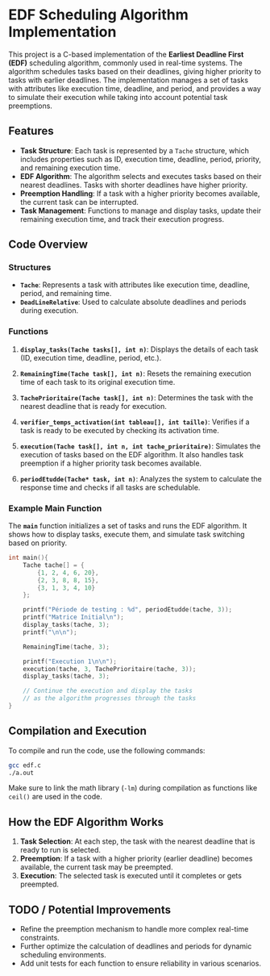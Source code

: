 # EDF Scheduling Algorithm Implementation

This project is a C-based implementation of the **Earliest Deadline First (EDF)** scheduling algorithm, commonly used in real-time systems. The algorithm schedules tasks based on their deadlines, giving higher priority to tasks with earlier deadlines. The implementation manages a set of tasks with attributes like execution time, deadline, and period, and provides a way to simulate their execution while taking into account potential task preemptions.

## Features

- **Task Structure**: Each task is represented by a `Tache` structure, which includes properties such as ID, execution time, deadline, period, priority, and remaining execution time.
- **EDF Algorithm**: The algorithm selects and executes tasks based on their nearest deadlines. Tasks with shorter deadlines have higher priority.
- **Preemption Handling**: If a task with a higher priority becomes available, the current task can be interrupted.
- **Task Management**: Functions to manage and display tasks, update their remaining execution time, and track their execution progress.

## Code Overview

### Structures

- **`Tache`**: Represents a task with attributes like execution time, deadline, period, and remaining time.
- **`DeadLineRelative`**: Used to calculate absolute deadlines and periods during execution.

### Functions

1. **`display_tasks(Tache tasks[], int n)`**: Displays the details of each task (ID, execution time, deadline, period, etc.).
   
2. **`RemainingTime(Tache task[], int n)`**: Resets the remaining execution time of each task to its original execution time.

3. **`TachePrioritaire(Tache task[], int n)`**: Determines the task with the nearest deadline that is ready for execution.

4. **`verifier_temps_activation(int tableau[], int taille)`**: Verifies if a task is ready to be executed by checking its activation time.

5. **`execution(Tache task[], int n, int tache_prioritaire)`**: Simulates the execution of tasks based on the EDF algorithm. It also handles task preemption if a higher priority task becomes available.

6. **`periodEtudde(Tache* task, int n)`**: Analyzes the system to calculate the response time and checks if all tasks are schedulable.

### Example Main Function

The **`main`** function initializes a set of tasks and runs the EDF algorithm. It shows how to display tasks, execute them, and simulate task switching based on priority.

```c
int main(){
    Tache tache[] = {
        {1, 2, 4, 6, 20},
        {2, 3, 8, 8, 15},
        {3, 1, 3, 4, 10}
    };

    printf("Période de testing : %d", periodEtudde(tache, 3));
    printf("Matrice Initial\n");
    display_tasks(tache, 3);
    printf("\n\n");

    RemainingTime(tache, 3);

    printf("Execution 1\n\n");
    execution(tache, 3, TachePrioritaire(tache, 3));
    display_tasks(tache, 3);

    // Continue the execution and display the tasks
    // as the algorithm progresses through the tasks
}
```

## Compilation and Execution

To compile and run the code, use the following commands:

```bash
gcc edf.c
./a.out
```

Make sure to link the math library (`-lm`) during compilation as functions like `ceil()` are used in the code.

## How the EDF Algorithm Works

1. **Task Selection**: At each step, the task with the nearest deadline that is ready to run is selected.
2. **Preemption**: If a task with a higher priority (earlier deadline) becomes available, the current task may be preempted.
3. **Execution**: The selected task is executed until it completes or gets preempted.

## TODO / Potential Improvements

- Refine the preemption mechanism to handle more complex real-time constraints.
- Further optimize the calculation of deadlines and periods for dynamic scheduling environments.
- Add unit tests for each function to ensure reliability in various scenarios.
